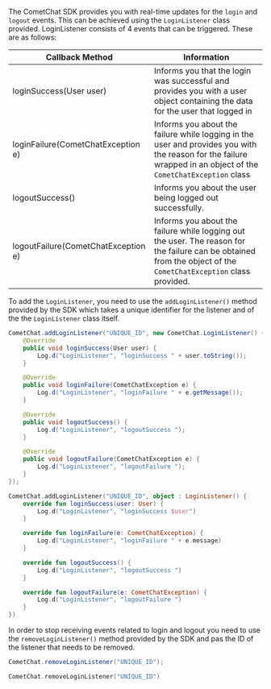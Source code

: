 The CometChat SDK provides you with real-time updates for the `login` and `logout` events. This can be achieved using the `LoginListener` class provided. LoginListener consists of 4 events that can be triggered. These are as follows:

| Callback Method | Information | 
| ---- | ---- | 
| loginSuccess(User user) | Informs you that the login was successful and provides you with a user object containing the data for the user that logged in | 
| loginFailure(CometChatException e) | Informs you about the failure while logging in the user and provides you with the reason for the failure wrapped in an object of the `CometChatException` class | 
| logoutSuccess() | Informs you about the user being logged out successfully. | 
| logoutFailure(CometChatException e) | Informs you about the failure while logging out the user. The reason for the failure can be obtained from the object of the `CometChatException` class provided. | 


To add the `LoginListener`, you need to use the `addLoginListener()` method provided by the SDK which takes a unique identifier for the listener and of the the `LoginListener` class itself.

```java
CometChat.addLoginListener("UNIQUE_ID", new CometChat.LoginListener() {
    @Override
    public void loginSuccess(User user) {
        Log.d("LoginListener", "loginSuccess " + user.toString());
    }

    @Override
    public void loginFailure(CometChatException e) {
        Log.d("LoginListener", "loginFailure " + e.getMessage());
    }

    @Override
    public void logoutSuccess() {
        Log.d("LoginListener", "logoutSuccess ");
    }

    @Override
    public void logoutFailure(CometChatException e) {
        Log.d("LoginListener", "logoutFailure ");
    }
});
```

```kotlin
CometChat.addLoginListener("UNIQUE_ID", object : LoginListener() {
    override fun loginSuccess(user: User) {
        Log.d("LoginListener", "loginSuccess $user")
    }

    override fun loginFailure(e: CometChatException) {
        Log.d("LoginListener", "loginFailure " + e.message)
    }

    override fun logoutSuccess() {
        Log.d("LoginListener", "logoutSuccess ")
    }

    override fun logoutFailure(e: CometChatException) {
        Log.d("LoginListener", "logoutFailure ")
    }
})
```



In order to stop receiving events related to login and logout you need to use the `removeLoginListener()` method provided by the SDK and pas the ID of the listener that needs to be removed.

```java
CometChat.removeLoginListener("UNIQUE_ID");
```

```kotlin
CometChat.removeLoginListener("UNIQUE_ID")
```

